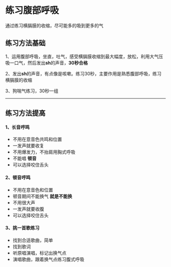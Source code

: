 # 练习腹部呼吸

通过练习横膈膜的收缩，尽可能多的吸到更多的气

## 练习方法基础

1、运用腹部呼吸，坐直，吐气，感受横膈膜收缩到最大幅度，放松，利用大气压吸一口气，然后发出**sh**的声音，**30秒合格** 

2、发出**sh**的声音，有点像是咳嗽。练习30秒，主要作用是熟悉腹部呼吸，练习横膈膜的收缩

3、狗喘气练习，30秒一组

------

## 练习方法提高

#### 1、长音哼鸣

- 不用在意音色共鸣和位置
- 一发声就要收复
- 不用爆发力，不抬肩用胸式呼吸
- 不能唱 **顿音**
- 可以选择咬住舌头

#### 2、顿音哼鸣

- 不用在意音色和位置
- 顿音期间不能换气 **就是不能换**
- 不用很大声
- 一发声就要收腹
- 可以选择咬住舌头

#### 3、挑一首歌练习

- 找到合适歌曲，简单
- 找到歌词
- 听原唱演唱，标记出换气点
- 演唱歌曲，跟着换气点练习腹式呼吸

